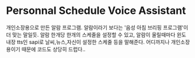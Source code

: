# Personnal Schedule Voice Assistant
개인소장용으로 만든 알람 프로그램. 
알람이라기 보다는 '음성 아침 브리핑 프로그램'이 더 맞는 말일듯. 
알람 한개당 한개의 스케줄을 설정할 수 있고, 
알람이 울릴때마다 윈도 내장 tts인 sapi로 날씨,뉴스,자신이 설정한 스케줄 등을 말해준다. 
어디까지나 개인소장용이기 때문에 코드도 상당히 드럽다..
